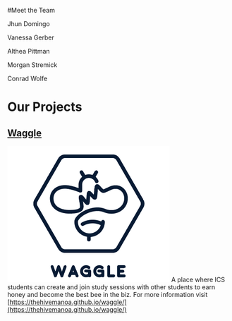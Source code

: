 #Meet the Team

Jhun Domingo  
  
Vanessa Gerber  
  
Althea Pittman  
  
Morgan Stremick  
  
Conrad Wolfe 

# Our Projects

## [Waggle](https://thehivemanoa.github.io/waggle/)
<a href="https://thehivemanoa.github.io/waggle/">![](images/blue_inverted_logo.PNG)</a>
A place where ICS students can create and join study sessions with other students to earn honey and become the best bee in the biz.
For more information visit [https://thehivemanoa.github.io/waggle/](https://thehivemanoa.github.io/waggle/)
